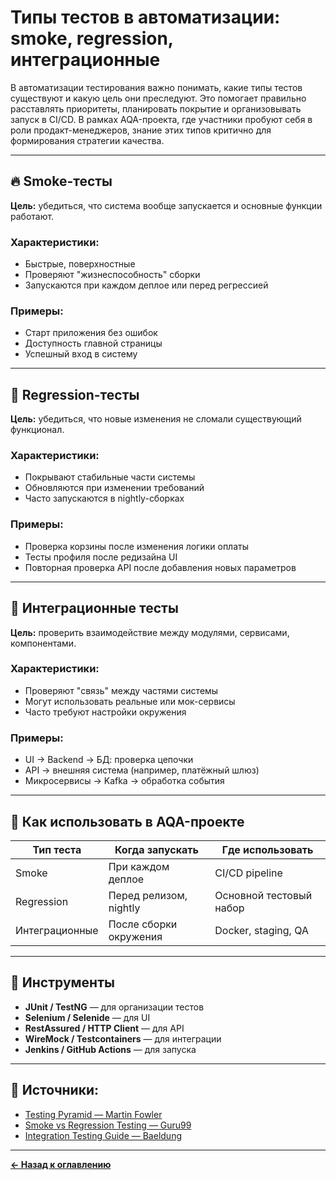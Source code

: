 # Типы тестов в автоматизации: smoke, regression, интеграционные

В автоматизации тестирования важно понимать, какие типы тестов существуют и какую цель они преследуют. Это помогает правильно расставлять приоритеты, планировать покрытие и организовывать запуск в CI/CD. В рамках AQA-проекта, где участники пробуют себя в роли продакт-менеджеров, знание этих типов критично для формирования стратегии качества.

---

## 🔥 Smoke-тесты

**Цель:** убедиться, что система вообще запускается и основные функции работают.

### Характеристики:
- Быстрые, поверхностные
- Проверяют "жизнеспособность" сборки
- Запускаются при каждом деплое или перед регрессией

### Примеры:
- Старт приложения без ошибок
- Доступность главной страницы
- Успешный вход в систему

---

## 🔁 Regression-тесты

**Цель:** убедиться, что новые изменения не сломали существующий функционал.

### Характеристики:
- Покрывают стабильные части системы
- Обновляются при изменении требований
- Часто запускаются в nightly-сборках

### Примеры:
- Проверка корзины после изменения логики оплаты
- Тесты профиля после редизайна UI
- Повторная проверка API после добавления новых параметров

---

## 🔗 Интеграционные тесты

**Цель:** проверить взаимодействие между модулями, сервисами, компонентами.

### Характеристики:
- Проверяют "связь" между частями системы
- Могут использовать реальные или мок-сервисы
- Часто требуют настройки окружения

### Примеры:
- UI → Backend → БД: проверка цепочки
- API → внешняя система (например, платёжный шлюз)
- Микросервисы → Kafka → обработка события

---

## 🧠 Как использовать в AQA-проекте

| Тип теста      | Когда запускать         | Где использовать         |
|----------------|--------------------------|---------------------------|
| Smoke          | При каждом деплое        | CI/CD pipeline            |
| Regression     | Перед релизом, nightly   | Основной тестовый набор   |
| Интеграционные | После сборки окружения   | Docker, staging, QA       |

---

## 🧰 Инструменты

- **JUnit / TestNG** — для организации тестов
- **Selenium / Selenide** — для UI
- **RestAssured / HTTP Client** — для API
- **WireMock / Testcontainers** — для интеграции
- **Jenkins / GitHub Actions** — для запуска

---

## 🔗 Источники:

- [Testing Pyramid — Martin Fowler](https://martinfowler.com/bliki/TestPyramid.html)
- [Smoke vs Regression Testing — Guru99](https://www.guru99.com/smoke-testing.html)
- [Integration Testing Guide — Baeldung](https://www.baeldung.com/integration-testing-in-spring)

---
[**← Назад к оглавлению**](../README.md)
